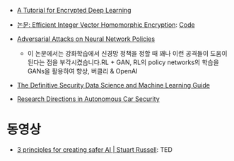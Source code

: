 - [A Tutorial for Encrypted Deep Learning](https://iamtrask.github.io/2017/03/17/safe-ai/)

- [논문: Efficient Integer Vector Homomorphic Encryption](https://courses.csail.mit.edu/6.857/2015/files/yu-lai-payor.pdf): [Code](https://github.com/jamespayor/vector-homomorphic-encryption)


- [Adversarial Attacks on Neural Network Policies](https://arxiv.org/abs/1702.02284)
  - 이 논문에서는 강화학습에서 신경망 정책을 정할 때 꽤나 이런 공격들이 도움이 된다는 점을 부각시켰습니다.RL + GAN, RL의 policy networks의 학습을 GANs을 활용하여 향상, 버클리 & OpenAI

- [The Definitive Security Data Science and Machine Learning Guide](http://www.covert.io/the-definitive-security-datascience-and-machinelearning-guide/)

- [Research Directions in Autonomous Car Security](http://blog.hksecurity.net/2017/06/research-directions-in-autonomous-car.html)


# 동영상

- [3 principles for creating safer AI | Stuart Russell](https://www.youtube.com/watch?v=EBK-a94IFHY): TED
